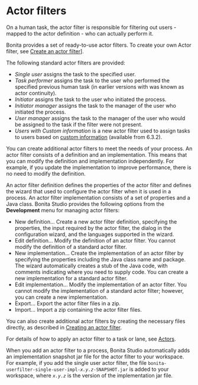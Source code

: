 # Actor filters

On a human task, the actor filter is responsible for filtering out users - mapped to the actor definition - who can actually perform it. 

Bonita provides a set of ready-to-use actor filters.
To create your own Actor filter, see [Create an actor filter](creating-an-actor-filter.md)].

The following standard actor filters are provided:

- _Single user_ assigns the task to the specified user.
- _Task performer_ assigns the task to the user who performed the specified previous human task (in earlier versions with was known as actor continuity).
- _Initiator_ assigns the task to the user who initiated the process.
- _Initiator manager_ assigns the task to the manager of the user who initiated the process.
- _User manager_ assigns the task to the manager of the user who would be assigned to the task if the filter were not present.
- _Users with Custom information_ is a new actor filter used to assign tasks to users based on [custom information](custom-user-information-in-bonita-bpm-studio.md) (available from 6.3.2).

You can create additional actor filters to meet the needs of your process. An actor filter consists of a definition and an implementation. This means that you can modify the definition and implementation independently. For example, if you update the implementation to improve performance, there is no need to modify the definition.

An actor filter definition defines the properties of the actor filter and defines the wizard that used to configure the actor filter when it is used in a process. An actor filter implementation consists of a set of properties and a Java class. Bonita Studio provides the following options from the **Development** menu for managing actor filters:

- New definition... Create a new actor filter definition, specifying the properties, the input required by the actor filter, the dialog in the configuration wizard, and the languages supported in the wizard.
- Edit definition... Modify the definition of an actor filter. You cannot modify the definition of a standard actor filter.
- New implementation... Create the implementation of an actor filter by specifying the properties including the Java class name and package. The wizard automatically creates a stub of the Java code, with comments indicating where you need to supply code. You can create a new implementation for a standard actor filter.
- Edit implementation... Modify the implementation of an actor filter. You cannot modify the implementation of a standard actor filter; however, you can create a new implementation.
- Export... Export the actor filter files in a zip.
- Import... Import a zip containing the actor filter files.

You can also create additional actor filters by creating the necessary files directly, as described in [Creating an actor filter](creating-an-actor-filter.md).

For details of how to apply an actor filter to a task or lane, see [Actors](actors.md).

When you add an actor filter to a process, Bonita Studio automatically adds an implementation snapshot jar file for the actor filter to your workspace. For example, if you add the single user actor filter, the file `bonita-userfilter-single-user-impl-`_`x.y.z`_`-SNAPSHOT.jar` is added to your workspace, where _`x.y.z`_ is the version of the implementation jar file.
